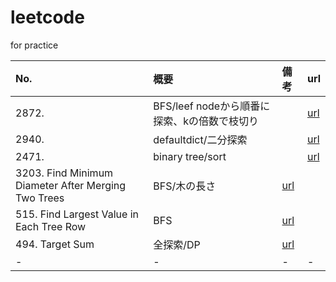 # leetcode
for practice

| No. | 概要 | 備考 | url |
| :--- | :--- | :--- | :--- |
| 2872. | BFS/leef nodeから順番に探索、kの倍数で枝切り |  | [url](https://leetcode.com/problems/maximum-number-of-k-divisible-components/submissions/1485796988/) |
| 2940. | defaultdict/二分探索 |  | [url](https://leetcode.com/problems/find-building-where-alice-and-bob-can-meet/) |
| 2471. | binary tree/sort |  | [url](https://leetcode.com/problems/minimum-number-of-operations-to-sort-a-binary-tree-by-level/submissions/1486092956/) |
| 3203. Find Minimum Diameter After Merging Two Trees | BFS/木の長さ | [url](https://leetcode.com/problems/find-minimum-diameter-after-merging-two-trees/description/) |  |
| 515. Find Largest Value in Each Tree Row | BFS | [url](https://leetcode.com/problems/find-largest-value-in-each-tree-row/description/) |  |
| 494. Target Sum | 全探索/DP | [url](https://leetcode.com/problems/target-sum/description/) |  |
| - | - | - | - |


